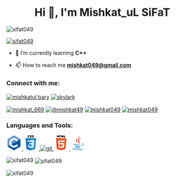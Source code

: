 <h1 align="center">Hi 👋, I'm Mishkat_uL SiFaT</h1>


<p align="left"> <img src="https://komarev.com/ghpvc/?username=sifat049&label=Profile%20views&color=0e75b6&style=flat" alt="sifat049" /> </p>

<p align="left"> <a href="https://github.com/ryo-ma/github-profile-trophy"><img src="https://github-profile-trophy.vercel.app/?username=sifat049" alt="sifat049" /></a> </p>

- 🌱 I’m currently learning **C++**

- 📫 How to reach me **mishkat049@gmail.com**

<h3 align="left">Connect with me:</h3>
<p align="left">
<a href="https://linkedin.com/in/mishkatul bary" target="blank"><img align="center" src="https://raw.githubusercontent.com/rahuldkjain/github-profile-readme-generator/master/src/images/icons/Social/linked-in-alt.svg" alt="mishkatul bary" height="30" width="40" /></a>
<a href="https://www.youtube.com/c/skylark" target="blank"><img align="center" src="https://raw.githubusercontent.com/rahuldkjain/github-profile-readme-generator/master/src/images/icons/Social/youtube.svg" alt="skylark" height="30" width="40" /></a>
</p>
<a href="https://www.codechef.com/users/mishkat_669" target="blank"><img align="center" src="https://cdn.jsdelivr.net/npm/simple-icons@3.1.0/icons/codechef.svg" alt="mishkat_669" height="30" width="40" /></a>
<a href="https://www.hackerrank.com/@mishkat49" target="blank"><img align="center" src="https://raw.githubusercontent.com/rahuldkjain/github-profile-readme-generator/master/src/images/icons/Social/hackerrank.svg" alt="@mishkat49" height="30" width="40" /></a>
<a href="https://codeforces.com/profile/mishkat049" target="blank"><img align="center" src="https://raw.githubusercontent.com/rahuldkjain/github-profile-readme-generator/master/src/images/icons/Social/codeforces.svg" alt="mishkat049" height="30" width="40" /></a>
<a href="https://www.leetcode.com/mishkat049" target="blank"><img align="center" src="https://raw.githubusercontent.com/rahuldkjain/github-profile-readme-generator/master/src/images/icons/Social/leet-code.svg" alt="mishkat049" height="30" width="40" /></a>
</p
</p>
<h3 align="left">Languages and Tools:</h3>
<p align="left"> <a href="https://www.cprogramming.com/" target="_blank" rel="noreferrer"> <img src="https://raw.githubusercontent.com/devicons/devicon/master/icons/c/c-original.svg" alt="c" width="40" height="40"/> </a> <a href="https://www.w3schools.com/css/" target="_blank" rel="noreferrer"> <img src="https://raw.githubusercontent.com/devicons/devicon/master/icons/css3/css3-original-wordmark.svg" alt="css3" width="40" height="40"/> </a> <a href="https://git-scm.com/" target="_blank" rel="noreferrer"> <img src="https://www.vectorlogo.zone/logos/git-scm/git-scm-icon.svg" alt="git" width="40" height="40"/> </a> <a href="https://www.w3.org/html/" target="_blank" rel="noreferrer"> <img src="https://raw.githubusercontent.com/devicons/devicon/master/icons/html5/html5-original-wordmark.svg" alt="html5" width="40" height="40"/> </a> <a href="https://www.java.com" target="_blank" rel="noreferrer"> <img src="https://raw.githubusercontent.com/devicons/devicon/master/icons/java/java-original.svg" alt="java" width="40" height="40"/> </a> </p>

<p><img align="left" src="https://github-readme-stats.vercel.app/api/top-langs?username=sifat049&show_icons=true&locale=en&layout=compact" alt="sifat049" /></p>

<p>&nbsp;<img align="center" src="https://github-readme-stats.vercel.app/api?username=sifat049&show_icons=true&locale=en" alt="sifat049" /></p>

<p><img align="center" src="https://github-readme-streak-stats.herokuapp.com/?user=sifat049&" alt="sifat049" /></p>


